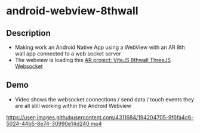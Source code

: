 # android-webview-8thwall

## Description

- Making work an Android Native App using a WebView with an AR 8th wall app connected to a web socket server
- The webview is loading this [AR project: ViteJS 8thwall ThreeJS Websocket](https://github.com/Alex-DG/vite-8thwall-three-websocket)

## Demo

- Video shows the websocket connections / send data / touch events they are all still working within the Android Webview

https://user-images.githubusercontent.com/4311684/194204705-9f6fa4c6-5024-44b5-8e74-30990e14d240.mp4

